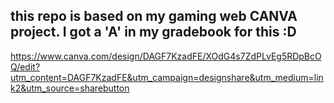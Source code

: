 ## this repo is based on my gaming web CANVA project. I got a 'A' in my gradebook for this :D
https://www.canva.com/design/DAGF7KzadFE/XOdG4s7ZdPLvEg5RDpBcOQ/edit?utm_content=DAGF7KzadFE&utm_campaign=designshare&utm_medium=link2&utm_source=sharebutton
